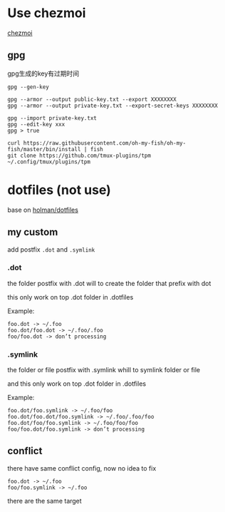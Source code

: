 # Use chezmoi

[chezmoi]

[chezmoi]:https://www.chezmoi.io

## gpg
gpg生成的key有过期时间
```
gpg --gen-key

gpg --armor --output public-key.txt --export XXXXXXXX
gpg --armor --output private-key.txt --export-secret-keys XXXXXXXX

gpg --import private-key.txt
gpg --edit-key xxx
gpg > true

```
```
curl https://raw.githubusercontent.com/oh-my-fish/oh-my-fish/master/bin/install | fish
git clone https://github.com/tmux-plugins/tpm ~/.config/tmux/plugins/tpm

```

# dotfiles (not use)
base on [holman/dotfiles]

## my custom
add  postfix `.dot` and `.symlink`

### .dot
the folder postfix with .dot will to create the folder that prefix with dot

this only work on top .dot folder in .dotfiles

Example:
```
foo.dot -> ~/.foo
foo.dot/foo.dot -> ~/.foo/.foo
foo/foo.dot -> don’t processing
```

### .symlink
the folder or file postfix with .symlink whill to symlink folder or file

and this only work on top .dot folder in .dotfiles

Example:
```
foo.dot/foo.symlink -> ~/.foo/foo
foo.dot/foo.dot/foo.symlink -> ~/.foo/.foo/foo
foo.dot/foo/foo.symlink -> ~/.foo/foo/foo
foo/foo.dot/foo.symlink -> don’t processing
```

## conflict
there have same conflict config, now no idea to fix

```
foo.dot -> ~/.foo
foo/foo.symlink -> ~/.foo
```
there are the same target

[holman/dotfiles]:https://github.com/holman/dotfiles
